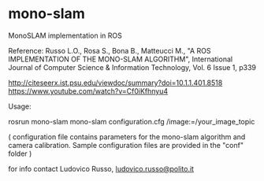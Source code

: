mono-slam
=========

MonoSLAM implementation in ROS


Reference: Russo L.O., Rosa S., Bona B., Matteucci M., "A ROS IMPLEMENTATION OF THE MONO-SLAM ALGORITHM",
International Journal of Computer Science & Information Technology, Vol. 6 Issue 1, p339

http://citeseerx.ist.psu.edu/viewdoc/summary?doi=10.1.1.401.8518
https://www.youtube.com/watch?v=Cf0iKfhnyu4


Usage:

rosrun mono-slam mono-slam configuration.cfg /image:=/your_image_topic

( configuration file contains parameters for the mono-slam algorithm 
  and camera calibration. 
  Sample configuration files are provided in the "conf" folder ) 




for info contact
    Ludovico Russo, ludovico.russo@polito.it
